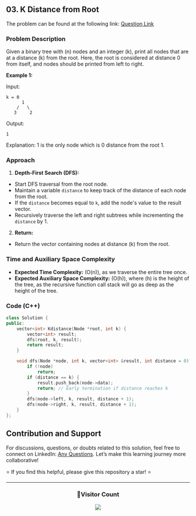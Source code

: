## 03. K Distance from Root

The problem can be found at the following link: [Question Link](https://www.geeksforgeeks.org/problems/k-distance-from-root/1)

### Problem Description

Given a binary tree with \(n\) nodes and an integer \(k\), print all nodes that are at a distance \(k\) from the root. Here, the root is considered at distance 0 from itself, and nodes should be printed from left to right.

**Example 1:**

Input:

```
k = 0
      1
    /   \
   3     2
```

Output:

```
1
```

Explanation:
1 is the only node which is 0 distance from the root 1.

### Approach

1. **Depth-First Search (DFS):**

- Start DFS traversal from the root node.
- Maintain a variable `distance` to keep track of the distance of each node from the root.
- If the `distance` becomes equal to `k`, add the node's value to the result vector.
- Recursively traverse the left and right subtrees while incrementing the `distance` by 1.

2. **Return:**

- Return the vector containing nodes at distance \(k\) from the root.

### Time and Auxiliary Space Complexity

- **Expected Time Complexity:** \(O(n)\), as we traverse the entire tree once.
- **Expected Auxiliary Space Complexity:** \(O(h)\), where \(h\) is the height of the tree, as the recursive function call stack will go as deep as the height of the tree.

### Code (C++)

```cpp
class Solution {
public:
    vector<int> Kdistance(Node *root, int k) {
        vector<int> result;
        dfs(root, k, result);
        return result;
    }

    void dfs(Node *node, int k, vector<int> &result, int distance = 0) {
        if (!node)
            return;
        if (distance == k) {
            result.push_back(node->data);
            return; // Early termination if distance reaches k
        }
        dfs(node->left, k, result, distance + 1);
        dfs(node->right, k, result, distance + 1);
    }
};
```

## Contribution and Support

For discussions, questions, or doubts related to this solution, feel free to connect on LinkedIn: [Any Questions](https://www.linkedin.com/in/patel-hetkumar-sandipbhai-8b110525a/). Let’s make this learning journey more collaborative!

⭐ If you find this helpful, please give this repository a star! ⭐

---

<div align="center">
  <h3><b>📍Visitor Count</b></h3>
</div>

<p align="center">
  <img src="https://visitor-badge.laobi.icu/badge?page_id=Hunterdii.GeeksforGeeks-POTD" />
</p>
